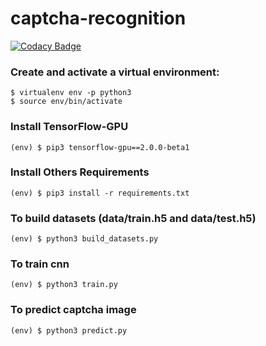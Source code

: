 # captcha-recognition

[![Codacy Badge](https://api.codacy.com/project/badge/Grade/272198b96453415ebc1416b14f7a8f54)](https://www.codacy.com/manual/saraivaufc/captcha-recognition?utm_source=github.com&amp;utm_medium=referral&amp;utm_content=saraivaufc/captcha-recognition&amp;utm_campaign=Badge_Grade)

### Create and activate a virtual environment:

```
$ virtualenv env -p python3
$ source env/bin/activate
```


### Install TensorFlow-GPU
```
(env) $ pip3 tensorflow-gpu==2.0.0-beta1
```

### Install Others Requirements

```
(env) $ pip3 install -r requirements.txt
```

### To build datasets (data/train.h5 and data/test.h5)
```
(env) $ python3 build_datasets.py
```

### To train cnn
```
(env) $ python3 train.py
```

### To predict captcha image
```
(env) $ python3 predict.py
```
